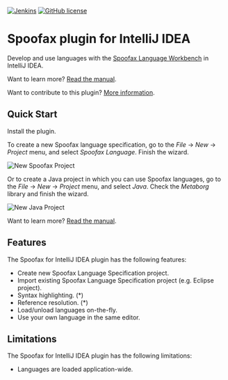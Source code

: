 [![Jenkins](https://img.shields.io/jenkins/s/http/buildfarm.metaborg.org/spoofax-master.svg)](http://buildfarm.metaborg.org/job/metaborg/job/spoofax-releng/job/master/)
[![GitHub license](https://img.shields.io/github/license/metaborg/spoofax-intellij.svg)](./LICENSE.md)

# Spoofax plugin for IntelliJ IDEA
Develop and use languages with the [Spoofax Language Workbench][1]
in IntelliJ IDEA.

Want to learn more? [Read the manual][2].

Want to contribute to this plugin? [More information][3].


## Quick Start
Install the plugin.

To create a new Spoofax language specification, go to the _File_
→ _New_ → _Project_ menu, and select _Spoofax Language_. Finish the wizard.

![New Spoofax Project](https://spoofax.readthedocs.org/en/latest/_images/newprojectform_langspec_selectmetaborgsdk.png)

Or to create a Java project in which you can use Spoofax languages, go to the
_File_ → _New_ → _Project_ menu, and select _Java_. Check the _Metaborg_
library and finish the wizard.

![New Java Project](https://spoofax.readthedocs.org/en/latest/_images/newprojectform_checkmetaborgframework.png)

Want to learn more? [Read the manual][2].


## Features
The Spoofax for IntelliJ IDEA plugin has the following features:

* Create new Spoofax Language Specification project.
* Import existing Spoofax Language Specification project (e.g. Eclipse project).
* Syntax highlighting. (*)
* Reference resolution. (*)
* Load/unload languages on-the-fly.
* Use your own language in the same editor.


## Limitations
The Spoofax for IntelliJ IDEA plugin has the following limitations:

* Languages are loaded application-wide.




[1]: http://www.spoofax.org/
[2]: https://spoofax.readthedocs.io/en/latest/source/langdev/manual/env/intellij/index.html
[3]: ./CONTRIBUTE.md
